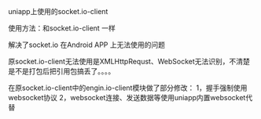 uniapp上使用的socket.io-client

使用方法：和socket.io-client 一样

解决了socket.io 在Android APP 上无法使用的问题

原socket.io-client无法使用是XMLHttpRequst、WebSocket无法识别，不清楚是不是打包后把引用包搞丢了。。。。

在原socket.io-client中的engin.io-client模块做了部分修改：
1，握手强制使用websocket协议
2，websocket连接、发送数据等使用uniapp内置websocket代替
